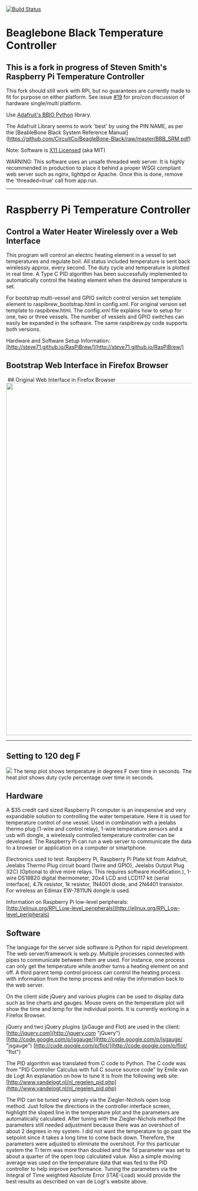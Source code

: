 [![Build Status](https://travis-ci.org/PeteLawler/BeagleBrew.svg?branch=master)](https://travis-ci.org/PeteLawler/BeagleBrew)

# Beaglebone Black Temperature Controller

## This is a fork in progress of Steven Smith's Raspberry Pi Temperature Controller

This fork should still work with RPi, but no guarantees are currently made to fit for purpose on either platform. See issue [#19](https://github.com/PeteLawler/BeagleBrew/issues/19) for pro/con discussion of hardware single/multi platform.

Use [Adafruit's BBIO Python](https://github.com/adafruit/adafruit-beaglebone-io-python) library.

The Adafruit Library seems to work 'best' by using the PIN NAME, as per the [BeableBone Black System Reference Manual] (https://github.com/CircuitCo/BeagleBone-Black/raw/master/BBB_SRM.pdf)

Note: Software is [X11 Licensed](http://directory.fsf.org/wiki/License:X11) (aka MIT)

WARNING: This software uses an unsafe threaded web server. It is highly recommended in production to place it behind a proper WSGI compliant web server such as nginx, lighttpd or Apache. Once this is done, remove the 'threaded=true' call from app.run.


----------

# Raspberry Pi Temperature Controller

## Control a Water Heater Wirelessly over a Web Interface

This program will control an electric heating element in a vessel to set temperatures and regulate boil.  All status included temperature is sent back wirelessly approx. every second.  The duty cycle and temperature is plotted in real time.  A Type C PID algorithm has been successfully implemented to automatically control the heating element when the desired temperature is set.

For bootstrap multi-vessel and GPIO switch control version set template element to raspibrew_bootstrap.html in config.xml.  For original version set template to raspibrew.html.  The config.xml file explains how to setup for one, two or three vessels.  The number of vessels and GPIO switches can easily be expanded in the software.  The same raspibrew.py code supports both versions.

Hardware and Software Setup Information:
[http://steve71.github.io/RasPiBrew/](http://steve71.github.io/RasPiBrew/)

## Bootstrap Web Interface in Firefox Browser
<img src="https://github.com/steve71/RasPiBrew/raw/images/raspibrew_bootstrap.png" alt=""/>
## Original Web Interface in Firefox Browser
<img src="https://github.com/steve71/RasPiBrew/raw/images/PID_Tuning.png" alt="" width="954 height="476.5" /> 

----------

## Setting to 120 deg F

![](https://github.com/steve71/RasPiBrew/raw/images/PID_Temp_Control.png)
The temp plot shows temperature in degrees F over time in seconds.
The heat plot shows duty cycle percentage over time in seconds.

## Hardware

A $35 credit card sized Raspberry Pi computer is an inexpensive and very expandable solution to controlling the water temperature.  Here it is used for temperature control of one vessel.  Used in combination with a jeelabs thermo plug (1-wire and control relay), 1-wire temperature sensors and a usb wifi dongle, a wirelessly controlled temperature controller can be developed.  The Raspberry Pi can run a web server to communicate the data to a browser or application on a computer or smartphone.

Electronics used to test: Raspberry Pi, Raspberry Pi Plate kit from Adafruit, Jeelabs Thermo Plug circuit board (1wire and GPIO), Jeelabs Output Plug (I2C) (Optional to drive more relays. This requires software modification.), 1-wire DS18B20 digital thermometer, 20x4 LCD and LCD117 kit (serial interface), 4.7k resistor, 1k resistor, 1N4001 diode, and 2N4401 transistor.  For wireless an Edimax EW-7811UN dongle is used.

Information on Raspberry Pi low-level peripherals:
[http://elinux.org/RPi_Low-level_peripherals](http://elinux.org/RPi_Low-level_peripherals)


## Software

The language for the server side software is Python for rapid development.  The web server/framework is web.py.  Multiple processes connected with pipes to communicate between them are used.  For instance, one process can only get the temperature while another turns a heating element on and off.  A third parent temp control process can control the heating process with information from the temp process and relay the information back to the web server.

On the client side jQuery and various plugins can be used to display data such as line charts and gauges. Mouse overs on the temperature plot will show the time and temp for the individual points.  It is currently working in a Firefox Browser.

jQuery and two jQuery plugins (jsGauge and Flot) are used in the client:
[http://jquery.com](http://jquery.com "jQuery")
[http://code.google.com/p/jsgauge/](http://code.google.com/p/jsgauge/ "jsgauge")
[http://code.google.com/p/flot/](http://code.google.com/p/flot/ "flot")

The PID algorithm was translated from C code to Python.  The C code was from "PID Controller Calculus with full C source source code" by Emile van de Logt
An explanation on how to tune it is from the following web site:
[http://www.vandelogt.nl/nl_regelen_pid.php](http://www.vandelogt.nl/nl_regelen_pid.php)

The PID can be tuned very simply via the Ziegler-Nichols open loop method.  Just follow the directions in the controller interface screen, highlight the sloped line in the temperature plot and the parameters are automatically calculated.  After tuning with the Ziegler-Nichols method the parameters still needed adjustment because there was an overshoot of about 2 degrees in my system. I did not want the temperature to go past the setpoint since it takes a long time to come back down. Therefore, the parameters were adjusted to eliminate the overshoot.  For this particular system the Ti term was more than doubled and the Td parameter was set to about a quarter of the open loop calculated value.  Also a simple moving average was used on the temperature data that was fed to the PID controller to help improve performance.  Tuning the parameters via the Integral of Time weighted Absolute Error (ITAE-Load) would provide the best results as described on van de Logt's website above.


